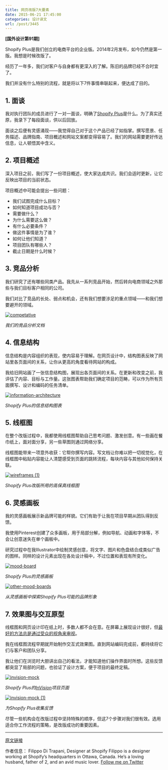```yaml
---
title: 网页改版7大要素
date: 2015-06-21 17:45:00
categories: 设计译文
url: /post/3445
---
```


**[国外设计第91期]**

Shopify Plus是我们创立的电商平台的企业版。2014年2月发布，如今仍然是第一版。我想是时候改版了。

经历了一年多，我们对客户与自身都有更深入的了解。陈旧的品牌已经不合时宜了。

我们并没有什么特别的流程，就是将以下7件事情串联起来，便达成了目的。

## 1. 面谈

我对执行团队的成员进行了一对一面谈，明确了[Shopify Plus](http://www.shopify.com/plus)是什么。为了真实还原，我录下了每段面谈，供以后回放。

面谈之后便有灵感涌现——我觉得自己对于这个产品已经了如指掌。撰写愿景、任务描述、品牌指南、项目概述和网站文案都变得容易了。我们的网站需要更好传达信息，让人顿悟其中含义。

## 2. 项目概述

深入项目之前，我们写了一份项目概述，使大家达成共识。我们会适时更新，让它反映出项目的当前状态。

项目概述中可能会提出一些问题：

* 我们试图完成什么目标？
* 如何知道项目成功与否？
* 需要做什么？
* 为什么需要这么做？
* 有什么必要条件？
* 做这件事情是为了谁？
* 如何让他们知道？
* 项目团队有哪些人？
* 截止日期是什么时候？

## 3. 竞品分析

我们研究了还有哪些同类产品。我先从一系列竞品开始，然后转向电商领域之外那些与我们目标客户相同的公司。

我们对比了竞品的长处、弱点和机会，还有我们想要涉足的重点领域——和我们想要避开的领域。

[![competative](http://blog.invisionapp.com/wp-content/uploads/2015/06/competative.jpg?ver=1)](http://blog.invisionapp.com/wp-content/uploads/2015/06/competative.jpg "7 elements of a website redesign process")

*我们的竞品分析文档*

## 4. 信息结构

信息结构是内容组织的表现，使内容易于理解。在网页设计中，结构图表反映了网站里各页面间的关系，让你从更高的角度看待网站的构成。

我给旧网站画了一张信息结构图，展现出各页面间的关系。在更新和改变之前，我评估了内容、目标与工作量。这张图表帮助我们确定项目的范畴，可以作为所有页面撰写、设计和编码的任务清单。

[![information-architecture](http://blog.invisionapp.com/wp-content/uploads/2015/06/information-architecture.jpg?ver=1)](http://blog.invisionapp.com/wp-content/uploads/2015/06/information-architecture.jpg "7 elements of a website redesign process")

*Shopify Plus的信息结构图表*

## 5. 线框图

在整个改版过程中，我都使用线框图帮助自己思考问题、激发创意。有一些画在餐巾纸上，面对面分享，另一些草图则通过网络分享。

线框图能带来一项意外收获：它帮你撰写内容。写文档让你难以把一切视觉化，在线框图中粘贴内容能让人清楚感受到页面的跳转流程，每块内容与其他如何保持关联。

[![wireframes (1)](http://blog.invisionapp.com/wp-content/uploads/2015/06/wireframes-1.jpg?ver=1)](http://blog.invisionapp.com/wp-content/uploads/2015/06/wireframes-1.jpg "7 elements of a website redesign process")

*Shopify Plus改版所用的高保真线框图*

## 6. 灵感画板

我的灵感画板展示新品牌可能的样貌。它们有助于让我在项目早期从团队得到反馈。

我使用Pinterest创建了众多画板，用于局部分解，例如导航、动画和字体等，不会让创意迷失在单个画板中。

研究过程中在我Illustrator中绘制灵感创意，将文字、图片和色盘结合成类似广告的图样。同样的设计元素出现在各处设计稿中，不过位置和表现有所变化。

[![mood-board](http://blog.invisionapp.com/wp-content/uploads/2015/06/mood-board.jpg?ver=1)](http://blog.invisionapp.com/wp-content/uploads/2015/06/mood-board.jpg "7 elements of a website redesign process")

*Shopify Plus的灵感画板*

[![other-mood-boards](http://blog.invisionapp.com/wp-content/uploads/2015/06/other-mood-boards.jpg?ver=1)](http://blog.invisionapp.com/wp-content/uploads/2015/06/other-mood-boards.jpg "7 elements of a website redesign process")

*从灵感画板中探索Shopify Plus可能的品牌形象*

## 7. 效果图与交互原型

线框图和网页设计印在纸上时，多数人都不会在意。在屏幕上展现设计很好，但[最好的方法总是通过受众的视角来审视](https://twitter.com/intent/tweet?text=%22it%27s+always+best+to+see+a+design+through+the+eyes+of+your+audience%22+http%3A%2F%2Fblog.invisionapp.com%2F7-elements-of-a-website-redesign-process%2F+via+%40InVisionApp)。

我在线框图流程早期就开始制作交互式效果图。直到网站编码完成前，都持续将它们与客户和团队分享。

我让他们在浏览时大胆讲出自己的看法，才能知道他们操作界面时所想。这些反馈都突显了局部的问题，也验证了设计方案，便于项目的最终定稿。

[![invision-mock](http://blog.invisionapp.com/wp-content/uploads/2015/06/invision-mock.jpg?ver=1)](http://blog.invisionapp.com/wp-content/uploads/2015/06/invision-mock.jpg "7 elements of a website redesign process")

*Shopify Plus的[InVision](http://www.invisionapp.com)项目页面*

[![invision-mock (1)](http://blog.invisionapp.com/wp-content/uploads/2015/06/invision-mock-1.jpg?ver=1)](http://blog.invisionapp.com/wp-content/uploads/2015/06/invision-mock-1.jpg "7 elements of a website redesign process")

*为Shopify Plus收集反馈*

尽管一些机构会在改版过程中坚持特殊的顺序，但这7个步骤对我们很有效。选用适合你工作流程的策略，是改版成功的重要因素。

---

[原文链接](http://blog.invisionapp.com/7-elements-of-a-website-redesign-process/)

作者信息：
Filippo Di Trapani, Designer at Shopify
Filippo is a designer working at Shopify’s headquarters in Ottawa, Canada. He’s a loving husband, father of 2, and an avid music lover.
[Follow me on Twitter](https://twitter.com/filippodt)